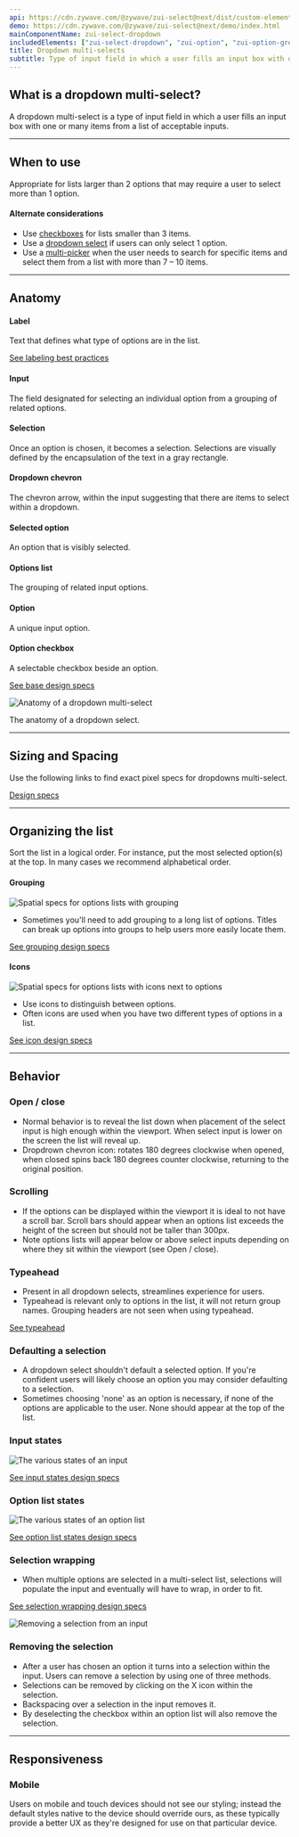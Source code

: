 ```yaml
---
api: https://cdn.zywave.com/@zywave/zui-select@next/dist/custom-elements.json
demo: https://cdn.zywave.com/@zywave/zui-select@next/demo/index.html
mainComponentName: zui-select-dropdown
includedElements: ["zui-select-dropdown", "zui-option", "zui-option-group"]
title: Dropdown multi-selects
subtitle: Type of input field in which a user fills an input box with one or many items from a list of acceptable inputs.
---
```


## What is a dropdown multi-select?

A dropdown multi-select is a type of input field in which a user fills an input box with one or many items from a list of acceptable inputs.

---

## When to use

Appropriate for lists larger than 2 options that may require a user to select more than 1 option.

#### Alternate considerations

- Use [checkboxes](/design-system/components/checkboxes/) for lists smaller than 3 items.
- Use a [dropdown select](/design-system/components/dropdown-selects/) if users can only select 1 option.
- Use a [multi-picker](/design-system/components/pickers/) when the user needs to search for specific items and select them from a list with more than 7 – 10 items.

---

## Anatomy

<Grid>

<GridCol col="span-4">

#### Label

Text that defines what type of options are in the list.

[See labeling best practices](/design-system/patterns/forms/)

#### Input

The field designated for selecting an individual option from a grouping of related options.

#### Selection

Once an option is chosen, it becomes a selection. Selections are visually defined by the encapsulation of the text in a gray rectangle.

#### Dropdown chevron

The chevron arrow, within the input suggesting that there are items to select within a dropdown.

#### Selected option

An option that is visibly selected.

#### Options list

The grouping of related input options.

#### Option

A unique input option.

#### Option checkbox

A selectable checkbox beside an option.

[See base design specs](https://xd.adobe.com/view/92759d6f-effe-410f-b096-7076edaecf0b-c726/grid)

</GridCol>

<GridCol col="span-8">

![Anatomy of a dropdown multi-select](/images/components/dropdown-multi-select/multi_select_label.svg)

The anatomy of a dropdown select.

</GridCol>

</Grid>

---

## Sizing and Spacing

Use the following links to find exact pixel specs for dropdowns multi-select.

[Design specs](https://xd.adobe.com/view/92759d6f-effe-410f-b096-7076edaecf0b-c726/grid)

---

## Organizing the list

Sort the list in a logical order. For instance, put the most selected option(s) at the top. In many cases we recommend alphabetical order.

<Grid>

<GridCol col="span-6">

#### Grouping

![Spatial specs for options lists with grouping](/images/components/dropdown-multi-select/multiselect_grouping_specs.svg)

- Sometimes you'll need to add grouping to a long list of options. Titles can break up options into groups to help users more easily locate them.

[See grouping design specs](https://xd.adobe.com/view/92759d6f-effe-410f-b096-7076edaecf0b-c726/screen/c12aa28c-727d-406a-bd44-5bcec364f935/)

</GridCol>

<GridCol col="span-6">

#### Icons

![Spatial specs for options lists with icons next to options](/images/components/dropdown-multi-select/multiselect_icon_specs.svg)

- Use icons to distinguish between options.
- Often icons are used when you have two different types of options in a list.

[See icon design specs](https://xd.adobe.com/view/92759d6f-effe-410f-b096-7076edaecf0b-c726/screen/ccefcc03-0603-4624-94b5-8f40c1f6969a/)

</GridCol>

</Grid>

---

## Behavior

<Grid>

<GridCol col="span-6">

### Open / close

- Normal behavior is to reveal the list down when placement of the select input is high enough within the viewport. When select input is lower on the screen the list will reveal up.
- Dropdrown chevron icon: rotates 180 degrees clockwise when opened, when closed spins back 180 degrees counter clockwise, returning to the original position.

</GridCol>

<GridCol col="span-6">

### Scrolling

- If the options can be displayed within the viewport it is ideal to not have a scroll bar. Scroll bars should appear when an options list exceeds the height of the screen but should not be taller than 300px.
- Note options lists will appear below or above select inputs depending on where they sit within the viewport (see Open / close).

</GridCol>

<GridCol col="span-6">

### Typeahead

- Present in all dropdown selects, streamlines experience for users.
- Typeahead is relevant only to options in the list, it will not return group names. Grouping headers are not seen when using typeahead.

[See typeahead](/design-system/patterns/typeahead/)

</GridCol>

<GridCol col="span-6">

### Defaulting a selection

- A dropdown select shouldn't default a selected option. If you're confident users will likely choose an option you may consider defaulting to a selection.
- Sometimes choosing 'none' as an option is necessary, if none of the options are applicable to the user. None should appear at the top of the list.

</GridCol>

<GridCol col="span-6">

### Input states

![The various states of an input](/images/components/dropdown-multi-select/multiselect_states.svg)

[See input states design specs](https://xd.adobe.com/view/92759d6f-effe-410f-b096-7076edaecf0b-c726/screen/7b6c4ddd-55fa-4521-8598-7e5b280b5aec/)

</GridCol>

<GridCol col="span-6">

### Option list states

![The various states of an option list](/images/components/dropdown-multi-select/multiselect_list_states.svg)

[See option list states design specs](https://xd.adobe.com/view/92759d6f-effe-410f-b096-7076edaecf0b-c726/screen/c6b9b274-0fab-4b09-895a-28d141fe96ca/)

</GridCol>

<GridCol col="span-6">

### Selection wrapping

- When multiple options are selected in a multi-select list, selections will populate the input and eventually will have to wrap, in order to fit.

[See selection wrapping design specs](https://xd.adobe.com/view/92759d6f-effe-410f-b096-7076edaecf0b-c726/screen/38048d13-2726-4db4-84aa-54048de9c1f1/)

</GridCol>

<GridCol col="span-6">

![Removing a selection from an input](/images/components/dropdown-multi-select/tag_specs.svg)

</GridCol>

</Grid>

### Removing the selection

- After a user has chosen an option it turns into a selection within the input. Users can remove a selection by using one of three methods.
- Selections can be removed by clicking on the X icon within the selection.
- Backspacing over a selection in the input removes it.
- By deselecting the checkbox within an option list will also remove the selection.

---

## Responsiveness

### Mobile

Users on mobile and touch devices should not see our styling; instead the default styles native to the device should override ours, as these typically provide a better UX as they're designed for use on that particular device.
